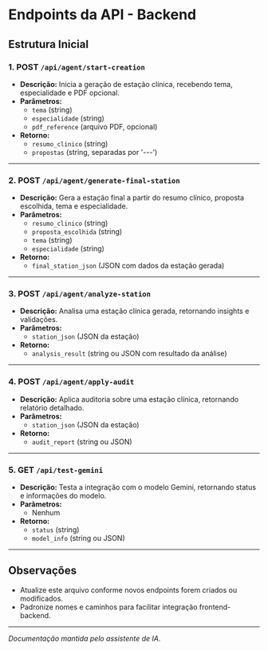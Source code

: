 # Endpoints da API - Backend

## Estrutura Inicial

### 1. POST `/api/agent/start-creation`
- **Descrição:** Inicia a geração de estação clínica, recebendo tema, especialidade e PDF opcional.
- **Parâmetros:**
  - `tema` (string)
  - `especialidade` (string)
  - `pdf_reference` (arquivo PDF, opcional)
- **Retorno:**
  - `resumo_clinico` (string)
  - `propostas` (string, separadas por '---')

---

### 2. POST `/api/agent/generate-final-station`
- **Descrição:** Gera a estação final a partir do resumo clínico, proposta escolhida, tema e especialidade.
- **Parâmetros:**
  - `resumo_clinico` (string)
  - `proposta_escolhida` (string)
  - `tema` (string)
  - `especialidade` (string)
- **Retorno:**
  - `final_station_json` (JSON com dados da estação gerada)

---

### 3. POST `/api/agent/analyze-station`
- **Descrição:** Analisa uma estação clínica gerada, retornando insights e validações.
- **Parâmetros:**
  - `station_json` (JSON da estação)
- **Retorno:**
  - `analysis_result` (string ou JSON com resultado da análise)

---

### 4. POST `/api/agent/apply-audit`
- **Descrição:** Aplica auditoria sobre uma estação clínica, retornando relatório detalhado.
- **Parâmetros:**
  - `station_json` (JSON da estação)
- **Retorno:**
  - `audit_report` (string ou JSON)

---

### 5. GET `/api/test-gemini`
- **Descrição:** Testa a integração com o modelo Gemini, retornando status e informações do modelo.
- **Parâmetros:**
  - Nenhum
- **Retorno:**
  - `status` (string)
  - `model_info` (string ou JSON)

---

## Observações
- Atualize este arquivo conforme novos endpoints forem criados ou modificados.
- Padronize nomes e caminhos para facilitar integração frontend-backend.

---
*Documentação mantida pelo assistente de IA.*

